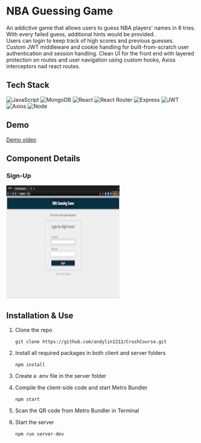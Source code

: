 # NBA Guessing Game
An addictive game that allows users to guess NBA players' names in 8 tries. With every failed guess, additional hints would be provided.<br />
Users can login to keep track of high scores and previous guesses.<br />
Custom JWT middleware and cookie handling for built-from-scratch user authentication and session handling. Clean UI for the front end with layered protection on routes and user navigation using custom hooks, Axios interceptors nad react routes.


## Tech Stack
![JavaScript](https://img.shields.io/badge/JavaScript-F7DF1E?style=for-the-badge&logo=javascript&logoColor=black)
![MongoDB](https://img.shields.io/badge/MongoDB-%234ea94b.svg?style=for-the-badge&logo=mongodb&logoColor=white)
![React](https://img.shields.io/badge/react-%2320232a.svg?style=for-the-badge&logo=react&logoColor=%2361DAFB)
![React Router](https://img.shields.io/badge/React_Router-CA4245?style=for-the-badge&logo=react-router&logoColor=white)
![Express](https://img.shields.io/badge/-Express-DCDCDC?logo=express&logoColor=black&style=for-the-badge)
![JWT](https://img.shields.io/badge/JWT-black?style=for-the-badge&logo=JSON%20web%20tokens)
![Axios](https://img.shields.io/badge/-Axios-671ddf?logo=axios&logoColor=black&style=for-the-badge)
![Node](https://img.shields.io/badge/-Node-9ACD32?logo=node.js&logoColor=white&style=for-the-badge)

## Demo
[Demo video](https://drive.google.com/file/d/1Ioj0fkdWz9tep1w9jG5Yvbg31coIOaT8/view?usp=sharing)


## Component Details
### Sign-Up


<img src="./demos/NBA_signupUpdated.gif" height=300 width=300 />


## Installation & Use
1. Clone the repo
    ```
    git clone https://github.com/andylin1212/CrashCourse.git
    ```
2. Install all required packages in both client and server folders
    ```
    npm install
    ```
3. Create a .env file in the server folder

4. Compile the client-side code and start Metro Bundler
   ```
   npm start
   ```
5. Scan the QR code from Metro Bundler in Terminal
6. Start the server
   ```
   npm run server-dev
   ```
